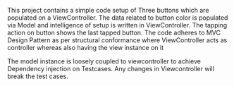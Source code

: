 This project contains a simple code setup of Three buttons which are populated on a ViewController. The data related to button color is populated via Model and intelligence of setup is written in ViewController. The tapping action on button shows the last tapped button. The code adheres to MVC Design Pattern as per structural conformance where ViewController acts as controller whereas also having the view instance on it

The model instance is loosely coupled to viewcontroller to achieve Dependency injection on Testcases. Any changes in Viewcontroller will break the test cases.
